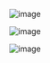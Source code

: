 ![image](https://user-images.githubusercontent.com/77439221/223985415-e0f1b1b2-51a3-4a5a-bcf8-eec5326842f6.png)

![image](https://user-images.githubusercontent.com/77439221/223986678-1f6a10e2-b1b1-406e-8fcd-fb3ee6257234.png)

![image](https://user-images.githubusercontent.com/77439221/223986799-54bd8653-ab46-42a8-95bf-8541bad615bf.png)
